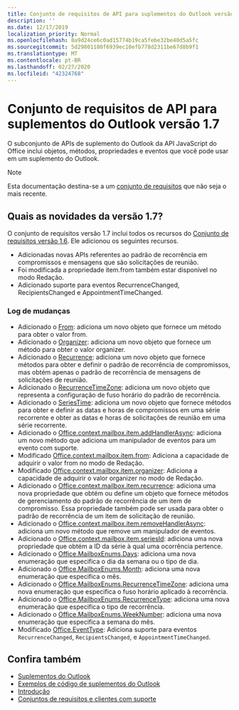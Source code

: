 ```yaml
---
title: Conjunto de requisitos de API para suplementos do Outlook versão 1.7
description: ''
ms.date: 12/17/2019
localization_priority: Normal
ms.openlocfilehash: 8a9d24ce6c0ad15774b19ca5febe32be40d5a5fc
ms.sourcegitcommit: 5d29801180f6939ec10efb778d2311be67d8b9f1
ms.translationtype: MT
ms.contentlocale: pt-BR
ms.lasthandoff: 02/27/2020
ms.locfileid: "42324768"
---
```

# <a name="outlook-add-in-api-requirement-set-17"></a>Conjunto de requisitos de API para suplementos do Outlook versão 1.7

O subconjunto de APIs de suplemento do Outlook da API JavaScript do Office inclui objetos, métodos, propriedades e eventos que você pode usar em um suplemento do Outlook.

> [!NOTE]
> Esta documentação destina-se a um [conjunto de requisitos](/office/dev/add-ins/reference/requirement-sets/outlook-api-requirement-sets) que não seja o mais recente.

## <a name="whats-new-in-17"></a>Quais as novidades da versão 1.7?

O conjunto de requisitos versão 1.7 inclui todos os recursos do [Conjunto de requisitos versão 1.6](../requirement-set-1.6/outlook-requirement-set-1.6.md). Ele adicionou os seguintes recursos.

- Adicionadas novas APIs referentes ao padrão de recorrência em compromissos e mensagens que são solicitações de reunião.
- Foi modificada a propriedade item.from também estar disponível no modo Redação.
- Adicionado suporte para eventos RecurrenceChanged, RecipientsChanged e AppointmentTimeChanged.

### <a name="change-log"></a>Log de mudanças

- Adicionado o [From](/javascript/api/outlook/office.from?view=outlook-js-1.7): adiciona um novo objeto que fornece um método para obter o valor from.
- Adicionado o [Organizer](/javascript/api/outlook/office.organizer?view=outlook-js-1.7): adiciona um novo objeto que fornece um método para obter o valor organizer.
- Adicionado o [Recurrence](/javascript/api/outlook/office.recurrence?view=outlook-js-1.7): adiciona um novo objeto que fornece métodos para obter e definir o padrão de recorrência de compromissos, mas obtém apenas o padrão de recorrência de mensagens de solicitações de reunião.
- Adicionado o [RecurrenceTimeZone](/javascript/api/outlook/office.recurrencetimezone?view=outlook-js-1.7): adiciona um novo objeto que representa a configuração de fuso horário do padrão de recorrência.
- Adicionado o [SeriesTime](/javascript/api/outlook/office.seriestime?view=outlook-js-1.7): adiciona um novo objeto que fornece métodos para obter e definir as datas e horas de compromissos em uma série recorrente e obter as datas e horas de solicitações de reunião em uma série recorrente.
- Adicionado o [Office.context.mailbox.item.addHandlerAsync](office.context.mailbox.item.md#methods): adiciona um novo método que adiciona um manipulador de eventos para um evento com suporte.
- Modificado [Office.context.mailbox.item.from](office.context.mailbox.item.md#properties): Adiciona a capacidade de adquirir o valor from no modo de Redação.
- Modificado [Office.context.mailbox.item.organizer](office.context.mailbox.item.md#properties): Adiciona a capacidade de adquirir o valor organizer no modo de Redação.
- Adicionado o [Office.context.mailbox.item.recurrence](office.context.mailbox.item.md#properties): adiciona uma nova propriedade que obtém ou define um objeto que fornece métodos de gerenciamento do padrão de recorrência de um item de compromisso. Essa propriedade também pode ser usada para obter o padrão de recorrência de um item de solicitação de reunião.
- Adicionado o [Office.context.mailbox.item.removeHandlerAsync](office.context.mailbox.item.md#methods): adiciona um novo método que remove um manipulador de eventos.
- Adicionado o [Office.context.mailbox.item.seriesId](office.context.mailbox.item.md#properties): adiciona uma nova propriedade que obtém a ID da série à qual uma ocorrência pertence.
- Adicionado o [Office.MailboxEnums.Days](/javascript/api/outlook/office.mailboxenums.days?view=outlook-js-1.7): adiciona uma nova enumeração que especifica o dia da semana ou o tipo de dia.
- Adicionado o [Office.MailboxEnums.Month](/javascript/api/outlook/office.mailboxenums.month?view=outlook-js-1.7): adiciona uma nova enumeração que especifica o mês.
- Adicionado o [Office.MailboxEnums.RecurrenceTimeZone](/javascript/api/outlook/office.mailboxenums.recurrencetimezone?view=outlook-js-1.7): adiciona uma nova enumeração que especifica o fuso horário aplicado à recorrência.
- Adicionado o [Office.MailboxEnums.RecurrenceType](/javascript/api/outlook/office.mailboxenums.recurrencetype?view=outlook-js-1.7): adiciona uma nova enumeração que especifica o tipo de recorrência.
- Adicionado o [Office.MailboxEnums.WeekNumber](/javascript/api/outlook/office.mailboxenums.weeknumber?view=outlook-js-1.7): adiciona uma nova enumeração que especifica a semana do mês.
- Modificado [Office.EventType](/javascript/api/office/office.eventtype): Adiciona suporte para eventos `RecurrenceChanged`, `RecipientsChanged`, e `AppointmentTimeChanged`.

## <a name="see-also"></a>Confira também

- [Suplementos do Outlook](../../../outlook/outlook-add-ins-overview.md)
- [Exemplos de código de suplementos do Outlook](https://developer.microsoft.com/outlook/gallery/?filterBy=Outlook,Samples,Add-ins)
- [Introdução](../../../quickstarts/outlook-quickstart.md)
- [Conjuntos de requisitos e clientes com suporte](../../requirement-sets/outlook-api-requirement-sets.md)
